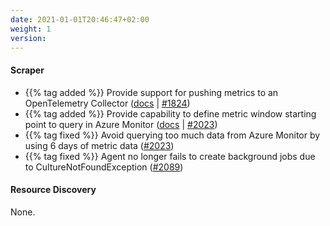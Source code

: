 ```yaml
---
date: 2021-01-01T20:46:47+02:00
weight: 1
version:
---
```


#### Scraper

- {{% tag added %}} Provide support for pushing metrics to an OpenTelemetry Collector ([docs](https://docs.promitor.io/latest/scraping/runtime-configuration/#opentelemetry)
 | [#1824](https://github.com/tomkerkhove/promitor/issues/1824))
- {{% tag added %}} Provide capability to define metric window starting point to query in Azure Monitor ([docs](https://docs.promitor.io/latest/scraping/runtime-configuration/#azure-monitor)
 | [#2023](https://github.com/tomkerkhove/promitor/issues/2023))
- {{% tag fixed %}} Avoid querying too much data from Azure Monitor by using 6 days of metric data ([#2023](https://github.com/tomkerkhove/promitor/issues/2023))
- {{% tag fixed %}} Agent no longer fails to create background jobs due to CultureNotFoundException ([#2089](https://github.com/tomkerkhove/promitor/issues/2089))

#### Resource Discovery

None.
